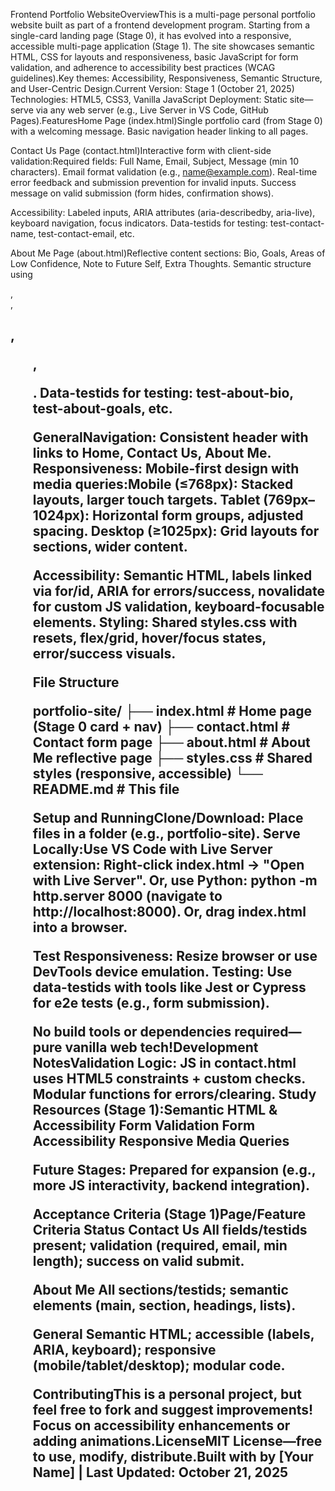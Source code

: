 Frontend Portfolio WebsiteOverviewThis is a multi-page personal portfolio website built as part of a frontend development program. Starting from a single-card landing page (Stage 0), it has evolved into a responsive, accessible multi-page application (Stage 1). The site showcases semantic HTML, CSS for layouts and responsiveness, basic JavaScript for form validation, and adherence to accessibility best practices (WCAG guidelines).Key themes: Accessibility, Responsiveness, Semantic Structure, and User-Centric Design.Current Version: Stage 1 (October 21, 2025)
Technologies: HTML5, CSS3, Vanilla JavaScript
Deployment: Static site—serve via any web server (e.g., Live Server in VS Code, GitHub Pages).FeaturesHome Page (index.html)Single portfolio card (from Stage 0) with a welcoming message.
Basic navigation header linking to all pages.

Contact Us Page (contact.html)Interactive form with client-side validation:Required fields: Full Name, Email, Subject, Message (min 10 characters).
Email format validation (e.g., name@example.com).
Real-time error feedback and submission prevention for invalid inputs.
Success message on valid submission (form hides, confirmation shows).

Accessibility: Labeled inputs, ARIA attributes (aria-describedby, aria-live), keyboard navigation, focus indicators.
Data-testids for testing: test-contact-name, test-contact-email, etc.

About Me Page (about.html)Reflective content sections: Bio, Goals, Areas of Low Confidence, Note to Future Self, Extra Thoughts.
Semantic structure using <main>, <section>, <h2>, <ul>, <p>.
Data-testids for testing: test-about-bio, test-about-goals, etc.

GeneralNavigation: Consistent header with links to Home, Contact Us, About Me.
Responsiveness: Mobile-first design with media queries:Mobile (≤768px): Stacked layouts, larger touch targets.
Tablet (769px–1024px): Horizontal form groups, adjusted spacing.
Desktop (≥1025px): Grid layouts for sections, wider content.

Accessibility: Semantic HTML, labels linked via for/id, ARIA for errors/success, novalidate for custom JS validation, keyboard-focusable elements.
Styling: Shared styles.css with resets, flex/grid, hover/focus states, error/success visuals.

File Structure

portfolio-site/
├── index.html          # Home page (Stage 0 card + nav)
├── contact.html        # Contact form page
├── about.html          # About Me reflective page
├── styles.css          # Shared styles (responsive, accessible)
└── README.md           # This file

Setup and RunningClone/Download: Place files in a folder (e.g., portfolio-site).
Serve Locally:Use VS Code with Live Server extension: Right-click index.html → "Open with Live Server".
Or, use Python: python -m http.server 8000 (navigate to http://localhost:8000).
Or, drag index.html into a browser.

Test Responsiveness: Resize browser or use DevTools device emulation.
Testing: Use data-testids with tools like Jest or Cypress for e2e tests (e.g., form submission).

No build tools or dependencies required—pure vanilla web tech!Development NotesValidation Logic: JS in contact.html uses HTML5 constraints + custom checks. Modular functions for errors/clearing.
Study Resources (Stage 1):Semantic HTML & Accessibility
Form Validation
Form Accessibility
Responsive Media Queries

Future Stages: Prepared for expansion (e.g., more JS interactivity, backend integration).

Acceptance Criteria (Stage 1)Page/Feature
Criteria
Status
Contact Us
All fields/testids present; validation (required, email, min length); success on valid submit.

About Me
All sections/testids; semantic elements (main, section, headings, lists).

General
Semantic HTML; accessible (labels, ARIA, keyboard); responsive (mobile/tablet/desktop); modular code.

ContributingThis is a personal project, but feel free to fork and suggest improvements! Focus on accessibility enhancements or adding animations.LicenseMIT License—free to use, modify, distribute.Built with  by [Your Name] | Last Updated: October 21, 2025 
